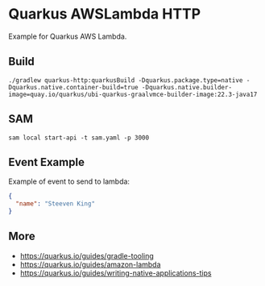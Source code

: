 # Quarkus AWSLambda HTTP

Example for Quarkus AWS Lambda.


## Build

```shell
./gradlew quarkus-http:quarkusBuild -Dquarkus.package.type=native -Dquarkus.native.container-build=true -Dquarkus.native.builder-image=quay.io/quarkus/ubi-quarkus-graalvmce-builder-image:22.3-java17
```

## SAM

```shell
sam local start-api -t sam.yaml -p 3000
```

## Event Example

Example of event to send to lambda:
```json
{
  "name": "Steeven King"
}
```

## More
- https://quarkus.io/guides/gradle-tooling
- https://quarkus.io/guides/amazon-lambda
- https://quarkus.io/guides/writing-native-applications-tips